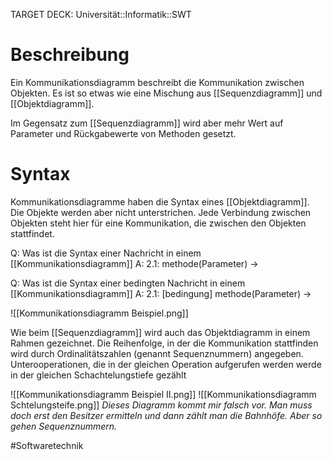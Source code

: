 TARGET DECK: Universität::Informatik::SWT

# Beschreibung
Ein Kommunikationsdiagramm beschreibt die Kommunikation zwischen Objekten.
Es ist so etwas wie eine Mischung aus [[Sequenzdiagramm]] und [[Objektdiagramm]].

Im Gegensatz zum [[Sequenzdiagramm]] wird aber mehr Wert auf Parameter und Rückgabewerte von Methoden gesetzt.
# Syntax
Kommunikationsdiagramme haben die Syntax eines [[Objektdiagramm]]. Die Objekte werden aber nicht unterstrichen.
Jede Verbindung zwischen Objekten steht hier für eine Kommunikation, die zwischen den Objekten stattfindet.

Q: Was ist die Syntax einer Nachricht in einem [[Kommunikationsdiagramm]]
A: 2.1: methode(Parameter)
$\to$
<!--ID: 1645543048864-->


Q: Was ist die Syntax einer bedingten Nachricht in einem [[Kommunikationsdiagramm]] 
A: 2.1: \[bedingung\] methode(Parameter)
$\to$
<!--ID: 1645543048981-->


![[Kommunikationsdiagramm Beispiel.png]]

Wie beim [[Sequenzdiagramm]] wird auch das Objektdiagramm in einem Rahmen gezeichnet.
Die Reihenfolge, in der die Kommunikation stattfinden wird durch Ordinalitätszahlen (genannt Sequenznummern) angegeben. Unterooperationen, die in der gleichen Operation aufgerufen werden werde in der gleichen Schachtelungstiefe gezählt

![[Kommunikationsdiagramm Beispiel II.png]]
![[Kommunikationsdiagramm Schtelungsteife.png]]
*Dieses Diagramm kommt mir falsch vor. Man muss doch erst den Besitzer ermitteln und dann zählt man die Bahnhöfe. Aber so gehen Sequenznummern.*




#Softwaretechnik 


